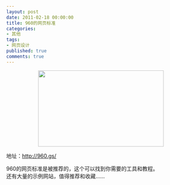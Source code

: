 ```yaml
---
layout: post
date: 2011-02-18 00:00:00
title: 960的网页标准
categories:
- 其他
tags:
- 网页设计
published: true
comments: true
---
```

<p><p style="text-align: center;"><a href="http://960.gs/" target="_blank"><img class="size-full wp-image-806 aligncenter" title="20110218" src="{{site.url}}/media/2011/02/20110218.jpg" alt="" width="334" height="203" /></a></p>
地址：<a href="http://960.gs/">http://960.gs/</a></p>

<p>960的网页标准是被推荐的，这个可以找到你需要的工具和教程。<br />
还有大量的示例网站，值得推荐和收藏……</p>
